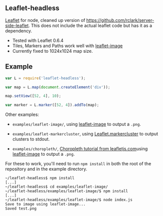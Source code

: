 Leaflet-headless
----------------

[Leaflet](http://leafletjs.com) for node, cleaned up version of https://github.com/rclark/server-side-leaflet.
This does not include the actual leaflet code but has it as a dependency.

 - Tested with Leaflet 0.6.4
 - Tiles, Markers and Paths work well with [leaflet-image](https://github.com/mapbox/leaflet-image)
 - Currently fixed to 1024x1024 map size.

## Example

```JavaScript
var L = require('leaflet-headless');

var map = L.map(document.createElement('div'));

map.setView([52, 4], 10);

var marker = L.marker([52, 4]).addTo(map);
```
Other examples:
 - `examples/leaflet-image/`, using [leaflet-image](https://github.com/mapbox/leaflet-image) to output a `.png`.

 - `examples/leaflet-markercluster`, using [Leaflet.markercluster](https://github.com/Leaflet/Leaflet.markercluster) to output clusters to stdout.

 - `examples/choropleth/`, [Choropleth tutorial from leafletjs.com](http://leafletjs.com/examples/choropleth.html)using [leaflet-image](https://github.com/mapbox/leaflet-image) to output a `.png`.

For these to work, you'll need to run `npm install` in both the root of the repository and in the example directory.

```
~/leaflet-headless$ npm install
[...]
~/leaflet-headless$ cd examples/leaflet-image/
~/leaflet-headless/examples/leaflet-image/$ npm install
[...]
~/leaflet-headless/examples/leaflet-image/$ node index.js
Save to image using leaflet-image...
Saved test.png
```


